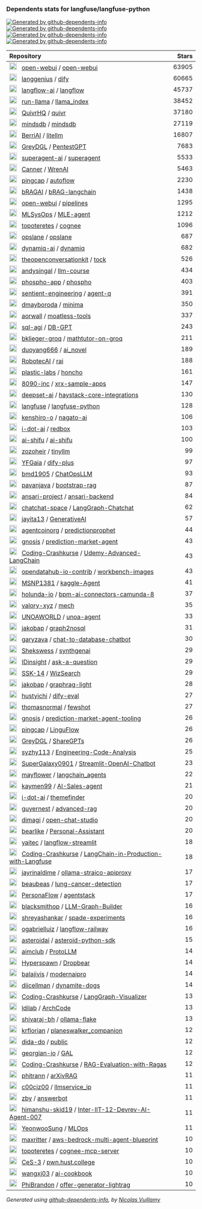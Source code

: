 ### Dependents stats for langfuse/langfuse-python

[![Generated by github-dependents-info](https://img.shields.io/static/v1?label=Used%20by&message=98&color=informational&logo=slickpic)](https://github.com/langfuse/langfuse-python/network/dependents)
[![Generated by github-dependents-info](https://img.shields.io/static/v1?label=Used%20by%20(public)&message=98&color=informational&logo=slickpic)](https://github.com/langfuse/langfuse-python/network/dependents)
[![Generated by github-dependents-info](https://img.shields.io/static/v1?label=Used%20by%20(private)&message=-98&color=informational&logo=slickpic)](https://github.com/langfuse/langfuse-python/network/dependents)
[![Generated by github-dependents-info](https://img.shields.io/static/v1?label=Used%20by%20(stars)&message=110&color=informational&logo=slickpic)](https://github.com/langfuse/langfuse-python/network/dependents)

| Repository | Stars  |
| :--------  | -----: |
|<img class="avatar mr-2" src="https://avatars.githubusercontent.com/u/158137808?s=40&v=4" width="20" height="20" alt="">  &nbsp; [open-webui](https://github.com/open-webui) / [open-webui](https://github.com/open-webui/open-webui) | 63905 |
|<img class="avatar mr-2" src="https://avatars.githubusercontent.com/u/127165244?s=40&v=4" width="20" height="20" alt="">  &nbsp; [langgenius](https://github.com/langgenius) / [dify](https://github.com/langgenius/dify) | 60665 |
|<img class="avatar mr-2" src="https://avatars.githubusercontent.com/u/85702467?s=40&v=4" width="20" height="20" alt="">  &nbsp; [langflow-ai](https://github.com/langflow-ai) / [langflow](https://github.com/langflow-ai/langflow) | 45737 |
|<img class="avatar mr-2" src="https://avatars.githubusercontent.com/u/130722866?s=40&v=4" width="20" height="20" alt="">  &nbsp; [run-llama](https://github.com/run-llama) / [llama_index](https://github.com/run-llama/llama_index) | 38452 |
|<img class="avatar mr-2" src="https://avatars.githubusercontent.com/u/159330290?s=40&v=4" width="20" height="20" alt="">  &nbsp; [QuivrHQ](https://github.com/QuivrHQ) / [quivr](https://github.com/QuivrHQ/quivr) | 37180 |
|<img class="avatar mr-2" src="https://avatars.githubusercontent.com/u/31035808?s=40&v=4" width="20" height="20" alt="">  &nbsp; [mindsdb](https://github.com/mindsdb) / [mindsdb](https://github.com/mindsdb/mindsdb) | 27119 |
|<img class="avatar mr-2" src="https://avatars.githubusercontent.com/u/121462774?s=40&v=4" width="20" height="20" alt="">  &nbsp; [BerriAI](https://github.com/BerriAI) / [litellm](https://github.com/BerriAI/litellm) | 16807 |
|<img class="avatar mr-2" src="https://avatars.githubusercontent.com/u/78410652?s=40&v=4" width="20" height="20" alt="">  &nbsp; [GreyDGL](https://github.com/GreyDGL) / [PentestGPT](https://github.com/GreyDGL/PentestGPT) | 7683 |
|<img class="avatar mr-2" src="https://avatars.githubusercontent.com/u/152537519?s=40&v=4" width="20" height="20" alt="">  &nbsp; [superagent-ai](https://github.com/superagent-ai) / [superagent](https://github.com/superagent-ai/superagent) | 5533 |
|<img class="avatar mr-2" src="https://avatars.githubusercontent.com/u/7250217?s=40&v=4" width="20" height="20" alt="">  &nbsp; [Canner](https://github.com/Canner) / [WrenAI](https://github.com/Canner/WrenAI) | 5463 |
|<img class="avatar mr-2" src="https://avatars.githubusercontent.com/u/11855343?s=40&v=4" width="20" height="20" alt="">  &nbsp; [pingcap](https://github.com/pingcap) / [autoflow](https://github.com/pingcap/autoflow) | 2230 |
|<img class="avatar mr-2" src="https://avatars.githubusercontent.com/u/188657705?s=40&v=4" width="20" height="20" alt="">  &nbsp; [bRAGAI](https://github.com/bRAGAI) / [bRAG-langchain](https://github.com/bRAGAI/bRAG-langchain) | 1438 |
|<img class="avatar mr-2" src="https://avatars.githubusercontent.com/u/158137808?s=40&v=4" width="20" height="20" alt="">  &nbsp; [open-webui](https://github.com/open-webui) / [pipelines](https://github.com/open-webui/pipelines) | 1295 |
|<img class="avatar mr-2" src="https://avatars.githubusercontent.com/u/85268109?s=40&v=4" width="20" height="20" alt="">  &nbsp; [MLSysOps](https://github.com/MLSysOps) / [MLE-agent](https://github.com/MLSysOps/MLE-agent) | 1212 |
|<img class="avatar mr-2" src="https://avatars.githubusercontent.com/u/125468716?s=40&v=4" width="20" height="20" alt="">  &nbsp; [topoteretes](https://github.com/topoteretes) / [cognee](https://github.com/topoteretes/cognee) | 1096 |
|<img class="avatar mr-2" src="https://avatars.githubusercontent.com/u/169500408?s=40&v=4" width="20" height="20" alt="">  &nbsp; [opslane](https://github.com/opslane) / [opslane](https://github.com/opslane/opslane) | 687 |
|<img class="avatar mr-2" src="https://avatars.githubusercontent.com/u/151867818?s=40&v=4" width="20" height="20" alt="">  &nbsp; [dynamiq-ai](https://github.com/dynamiq-ai) / [dynamiq](https://github.com/dynamiq-ai/dynamiq) | 682 |
|<img class="avatar mr-2" src="https://avatars.githubusercontent.com/u/48585267?s=40&v=4" width="20" height="20" alt="">  &nbsp; [theopenconversationkit](https://github.com/theopenconversationkit) / [tock](https://github.com/theopenconversationkit/tock) | 526 |
|<img class="avatar mr-2" src="https://avatars.githubusercontent.com/u/20493493?s=40&v=4" width="20" height="20" alt="">  &nbsp; [andysingal](https://github.com/andysingal) / [llm-course](https://github.com/andysingal/llm-course) | 434 |
|<img class="avatar mr-2" src="https://avatars.githubusercontent.com/u/132396805?s=40&v=4" width="20" height="20" alt="">  &nbsp; [phospho-app](https://github.com/phospho-app) / [phospho](https://github.com/phospho-app/phospho) | 403 |
|<img class="avatar mr-2" src="https://avatars.githubusercontent.com/u/178644984?s=40&v=4" width="20" height="20" alt="">  &nbsp; [sentient-engineering](https://github.com/sentient-engineering) / [agent-q](https://github.com/sentient-engineering/agent-q) | 391 |
|<img class="avatar mr-2" src="https://avatars.githubusercontent.com/u/2357342?s=40&v=4" width="20" height="20" alt="">  &nbsp; [dmayboroda](https://github.com/dmayboroda) / [minima](https://github.com/dmayboroda/minima) | 350 |
|<img class="avatar mr-2" src="https://avatars.githubusercontent.com/u/609489?s=40&v=4" width="20" height="20" alt="">  &nbsp; [aorwall](https://github.com/aorwall) / [moatless-tools](https://github.com/aorwall/moatless-tools) | 337 |
|<img class="avatar mr-2" src="https://avatars.githubusercontent.com/u/168552753?s=40&v=4" width="20" height="20" alt="">  &nbsp; [sql-agi](https://github.com/sql-agi) / [DB-GPT](https://github.com/sql-agi/DB-GPT) | 243 |
|<img class="avatar mr-2" src="https://avatars.githubusercontent.com/u/175069511?s=40&v=4" width="20" height="20" alt="">  &nbsp; [bklieger-groq](https://github.com/bklieger-groq) / [mathtutor-on-groq](https://github.com/bklieger-groq/mathtutor-on-groq) | 211 |
|<img class="avatar mr-2" src="https://avatars.githubusercontent.com/u/171800766?s=40&v=4" width="20" height="20" alt="">  &nbsp; [duoyang666](https://github.com/duoyang666) / [ai_novel](https://github.com/duoyang666/ai_novel) | 189 |
|<img class="avatar mr-2" src="https://avatars.githubusercontent.com/u/66303003?s=40&v=4" width="20" height="20" alt="">  &nbsp; [RobotecAI](https://github.com/RobotecAI) / [rai](https://github.com/RobotecAI/rai) | 188 |
|<img class="avatar mr-2" src="https://avatars.githubusercontent.com/u/123981229?s=40&v=4" width="20" height="20" alt="">  &nbsp; [plastic-labs](https://github.com/plastic-labs) / [honcho](https://github.com/plastic-labs/honcho) | 161 |
|<img class="avatar mr-2" src="https://avatars.githubusercontent.com/u/171735272?s=40&v=4" width="20" height="20" alt="">  &nbsp; [8090-inc](https://github.com/8090-inc) / [xrx-sample-apps](https://github.com/8090-inc/xrx-sample-apps) | 147 |
|<img class="avatar mr-2" src="https://avatars.githubusercontent.com/u/51827949?s=40&v=4" width="20" height="20" alt="">  &nbsp; [deepset-ai](https://github.com/deepset-ai) / [haystack-core-integrations](https://github.com/deepset-ai/haystack-core-integrations) | 130 |
|<img class="avatar mr-2" src="https://avatars.githubusercontent.com/u/134601687?s=40&v=4" width="20" height="20" alt="">  &nbsp; [langfuse](https://github.com/langfuse) / [langfuse-python](https://github.com/langfuse/langfuse-python) | 128 |
|<img class="avatar mr-2" src="https://avatars.githubusercontent.com/u/1566555?s=40&v=4" width="20" height="20" alt="">  &nbsp; [kenshiro-o](https://github.com/kenshiro-o) / [nagato-ai](https://github.com/kenshiro-o/nagato-ai) | 106 |
|<img class="avatar mr-2" src="https://avatars.githubusercontent.com/u/105285801?s=40&v=4" width="20" height="20" alt="">  &nbsp; [i-dot-ai](https://github.com/i-dot-ai) / [redbox](https://github.com/i-dot-ai/redbox) | 103 |
|<img class="avatar mr-2" src="https://avatars.githubusercontent.com/u/174666116?s=40&v=4" width="20" height="20" alt="">  &nbsp; [ai-shifu](https://github.com/ai-shifu) / [ai-shifu](https://github.com/ai-shifu/ai-shifu) | 100 |
|<img class="avatar mr-2" src="https://avatars.githubusercontent.com/u/42655961?s=40&v=4" width="20" height="20" alt="">  &nbsp; [zozoheir](https://github.com/zozoheir) / [tinyllm](https://github.com/zozoheir/tinyllm) | 99 |
|<img class="avatar mr-2" src="https://avatars.githubusercontent.com/u/179994263?s=40&v=4" width="20" height="20" alt="">  &nbsp; [YFGaia](https://github.com/YFGaia) / [dify-plus](https://github.com/YFGaia/dify-plus) | 97 |
|<img class="avatar mr-2" src="https://avatars.githubusercontent.com/u/90423581?s=40&v=4" width="20" height="20" alt="">  &nbsp; [bmd1905](https://github.com/bmd1905) / [ChatOpsLLM](https://github.com/bmd1905/ChatOpsLLM) | 93 |
|<img class="avatar mr-2" src="https://avatars.githubusercontent.com/u/25398886?s=40&v=4" width="20" height="20" alt="">  &nbsp; [pavanjava](https://github.com/pavanjava) / [bootstrap-rag](https://github.com/pavanjava/bootstrap-rag) | 87 |
|<img class="avatar mr-2" src="https://avatars.githubusercontent.com/u/175333796?s=40&v=4" width="20" height="20" alt="">  &nbsp; [ansari-project](https://github.com/ansari-project) / [ansari-backend](https://github.com/ansari-project/ansari-backend) | 84 |
|<img class="avatar mr-2" src="https://avatars.githubusercontent.com/u/139558948?s=40&v=4" width="20" height="20" alt="">  &nbsp; [chatchat-space](https://github.com/chatchat-space) / [LangGraph-Chatchat](https://github.com/chatchat-space/LangGraph-Chatchat) | 62 |
|<img class="avatar mr-2" src="https://avatars.githubusercontent.com/u/64038928?s=40&v=4" width="20" height="20" alt="">  &nbsp; [jayita13](https://github.com/jayita13) / [GenerativeAI](https://github.com/jayita13/GenerativeAI) | 57 |
|<img class="avatar mr-2" src="https://avatars.githubusercontent.com/u/166864454?s=40&v=4" width="20" height="20" alt="">  &nbsp; [agentcoinorg](https://github.com/agentcoinorg) / [predictionprophet](https://github.com/agentcoinorg/predictionprophet) | 44 |
|<img class="avatar mr-2" src="https://avatars.githubusercontent.com/u/24954468?s=40&v=4" width="20" height="20" alt="">  &nbsp; [gnosis](https://github.com/gnosis) / [prediction-market-agent](https://github.com/gnosis/prediction-market-agent) | 43 |
|<img class="avatar mr-2" src="https://avatars.githubusercontent.com/u/64363987?s=40&v=4" width="20" height="20" alt="">  &nbsp; [Coding-Crashkurse](https://github.com/Coding-Crashkurse) / [Udemy-Advanced-LangChain](https://github.com/Coding-Crashkurse/Udemy-Advanced-LangChain) | 43 |
|<img class="avatar mr-2" src="https://avatars.githubusercontent.com/u/107418811?s=40&v=4" width="20" height="20" alt="">  &nbsp; [opendatahub-io-contrib](https://github.com/opendatahub-io-contrib) / [workbench-images](https://github.com/opendatahub-io-contrib/workbench-images) | 43 |
|<img class="avatar mr-2" src="https://avatars.githubusercontent.com/u/29546870?s=40&v=4" width="20" height="20" alt="">  &nbsp; [MSNP1381](https://github.com/MSNP1381) / [kaggle-Agent](https://github.com/MSNP1381/kaggle-Agent) | 41 |
|<img class="avatar mr-2" src="https://avatars.githubusercontent.com/u/33279882?s=40&v=4" width="20" height="20" alt="">  &nbsp; [holunda-io](https://github.com/holunda-io) / [bpm-ai-connectors-camunda-8](https://github.com/holunda-io/bpm-ai-connectors-camunda-8) | 37 |
|<img class="avatar mr-2" src="https://avatars.githubusercontent.com/u/86200048?s=40&v=4" width="20" height="20" alt="">  &nbsp; [valory-xyz](https://github.com/valory-xyz) / [mech](https://github.com/valory-xyz/mech) | 35 |
|<img class="avatar mr-2" src="https://avatars.githubusercontent.com/u/194567623?s=40&v=4" width="20" height="20" alt="">  &nbsp; [UNOAWORLD](https://github.com/UNOAWORLD) / [unoa-agent](https://github.com/UNOAWORLD/unoa-agent) | 33 |
|<img class="avatar mr-2" src="https://avatars.githubusercontent.com/u/50320576?s=40&v=4" width="20" height="20" alt="">  &nbsp; [jakobap](https://github.com/jakobap) / [graph2nosql](https://github.com/jakobap/graph2nosql) | 31 |
|<img class="avatar mr-2" src="https://avatars.githubusercontent.com/u/12874877?s=40&v=4" width="20" height="20" alt="">  &nbsp; [garyzava](https://github.com/garyzava) / [chat-to-database-chatbot](https://github.com/garyzava/chat-to-database-chatbot) | 30 |
|<img class="avatar mr-2" src="https://avatars.githubusercontent.com/u/72557383?s=40&v=4" width="20" height="20" alt="">  &nbsp; [Shekswess](https://github.com/Shekswess) / [synthgenai](https://github.com/Shekswess/synthgenai) | 29 |
|<img class="avatar mr-2" src="https://avatars.githubusercontent.com/u/34230119?s=40&v=4" width="20" height="20" alt="">  &nbsp; [IDinsight](https://github.com/IDinsight) / [ask-a-question](https://github.com/IDinsight/ask-a-question) | 29 |
|<img class="avatar mr-2" src="https://avatars.githubusercontent.com/u/45158568?s=40&v=4" width="20" height="20" alt="">  &nbsp; [SSK-14](https://github.com/SSK-14) / [WizSearch](https://github.com/SSK-14/WizSearch) | 29 |
|<img class="avatar mr-2" src="https://avatars.githubusercontent.com/u/50320576?s=40&v=4" width="20" height="20" alt="">  &nbsp; [jakobap](https://github.com/jakobap) / [graphrag-light](https://github.com/jakobap/graphrag-light) | 28 |
|<img class="avatar mr-2" src="https://avatars.githubusercontent.com/u/5483139?s=40&v=4" width="20" height="20" alt="">  &nbsp; [hustyichi](https://github.com/hustyichi) / [dify-eval](https://github.com/hustyichi/dify-eval) | 27 |
|<img class="avatar mr-2" src="https://avatars.githubusercontent.com/u/152447349?s=40&v=4" width="20" height="20" alt="">  &nbsp; [thomasnormal](https://github.com/thomasnormal) / [fewshot](https://github.com/thomasnormal/fewshot) | 27 |
|<img class="avatar mr-2" src="https://avatars.githubusercontent.com/u/24954468?s=40&v=4" width="20" height="20" alt="">  &nbsp; [gnosis](https://github.com/gnosis) / [prediction-market-agent-tooling](https://github.com/gnosis/prediction-market-agent-tooling) | 26 |
|<img class="avatar mr-2" src="https://avatars.githubusercontent.com/u/11855343?s=40&v=4" width="20" height="20" alt="">  &nbsp; [pingcap](https://github.com/pingcap) / [LinguFlow](https://github.com/pingcap/LinguFlow) | 26 |
|<img class="avatar mr-2" src="https://avatars.githubusercontent.com/u/78410652?s=40&v=4" width="20" height="20" alt="">  &nbsp; [GreyDGL](https://github.com/GreyDGL) / [ShareGPTs](https://github.com/GreyDGL/ShareGPTs) | 26 |
|<img class="avatar mr-2" src="https://avatars.githubusercontent.com/u/78464112?s=40&v=4" width="20" height="20" alt="">  &nbsp; [syzhy113](https://github.com/syzhy113) / [Engineering-Code-Analysis](https://github.com/syzhy113/Engineering-Code-Analysis) | 25 |
|<img class="avatar mr-2" src="https://avatars.githubusercontent.com/u/187237976?s=40&v=4" width="20" height="20" alt="">  &nbsp; [SuperGalaxy0901](https://github.com/SuperGalaxy0901) / [Streamlit-OpenAI-Chatbot](https://github.com/SuperGalaxy0901/Streamlit-OpenAI-Chatbot) | 23 |
|<img class="avatar mr-2" src="https://avatars.githubusercontent.com/u/536878?s=40&v=4" width="20" height="20" alt="">  &nbsp; [mayflower](https://github.com/mayflower) / [langchain_agents](https://github.com/mayflower/langchain_agents) | 22 |
|<img class="avatar mr-2" src="https://avatars.githubusercontent.com/u/83681204?s=40&v=4" width="20" height="20" alt="">  &nbsp; [kaymen99](https://github.com/kaymen99) / [AI-Sales-agent](https://github.com/kaymen99/AI-Sales-agent) | 21 |
|<img class="avatar mr-2" src="https://avatars.githubusercontent.com/u/105285801?s=40&v=4" width="20" height="20" alt="">  &nbsp; [i-dot-ai](https://github.com/i-dot-ai) / [themefinder](https://github.com/i-dot-ai/themefinder) | 20 |
|<img class="avatar mr-2" src="https://avatars.githubusercontent.com/u/828269?s=40&v=4" width="20" height="20" alt="">  &nbsp; [guyernest](https://github.com/guyernest) / [advanced-rag](https://github.com/guyernest/advanced-rag) | 20 |
|<img class="avatar mr-2" src="https://avatars.githubusercontent.com/u/94514?s=40&v=4" width="20" height="20" alt="">  &nbsp; [dimagi](https://github.com/dimagi) / [open-chat-studio](https://github.com/dimagi/open-chat-studio) | 20 |
|<img class="avatar mr-2" src="https://avatars.githubusercontent.com/u/39209037?s=40&v=4" width="20" height="20" alt="">  &nbsp; [bearlike](https://github.com/bearlike) / [Personal-Assistant](https://github.com/bearlike/Personal-Assistant) | 20 |
|<img class="avatar mr-2" src="https://avatars.githubusercontent.com/u/137899388?s=40&v=4" width="20" height="20" alt="">  &nbsp; [yaitec](https://github.com/yaitec) / [langflow-streamlit](https://github.com/yaitec/langflow-streamlit) | 18 |
|<img class="avatar mr-2" src="https://avatars.githubusercontent.com/u/64363987?s=40&v=4" width="20" height="20" alt="">  &nbsp; [Coding-Crashkurse](https://github.com/Coding-Crashkurse) / [LangChain-in-Production-with-Langfuse](https://github.com/Coding-Crashkurse/LangChain-in-Production-with-Langfuse) | 18 |
|<img class="avatar mr-2" src="https://avatars.githubusercontent.com/u/170646650?s=40&v=4" width="20" height="20" alt="">  &nbsp; [jayrinaldime](https://github.com/jayrinaldime) / [ollama-straico-apiproxy](https://github.com/jayrinaldime/ollama-straico-apiproxy) | 17 |
|<img class="avatar mr-2" src="https://avatars.githubusercontent.com/u/132536190?s=40&v=4" width="20" height="20" alt="">  &nbsp; [beaubeas](https://github.com/beaubeas) / [lung-cancer-detection](https://github.com/beaubeas/lung-cancer-detection) | 17 |
|<img class="avatar mr-2" src="https://avatars.githubusercontent.com/u/165080693?s=40&v=4" width="20" height="20" alt="">  &nbsp; [PersonaFlow](https://github.com/PersonaFlow) / [agentstack](https://github.com/PersonaFlow/agentstack) | 17 |
|<img class="avatar mr-2" src="https://avatars.githubusercontent.com/u/60320192?s=40&v=4" width="20" height="20" alt="">  &nbsp; [blacksmithop](https://github.com/blacksmithop) / [LLM-Graph-Builder](https://github.com/blacksmithop/LLM-Graph-Builder) | 16 |
|<img class="avatar mr-2" src="https://avatars.githubusercontent.com/u/6224969?s=40&v=4" width="20" height="20" alt="">  &nbsp; [shreyashankar](https://github.com/shreyashankar) / [spade-experiments](https://github.com/shreyashankar/spade-experiments) | 16 |
|<img class="avatar mr-2" src="https://avatars.githubusercontent.com/u/24829397?s=40&v=4" width="20" height="20" alt="">  &nbsp; [ogabrielluiz](https://github.com/ogabrielluiz) / [langflow-railway](https://github.com/ogabrielluiz/langflow-railway) | 16 |
|<img class="avatar mr-2" src="https://avatars.githubusercontent.com/u/184743674?s=40&v=4" width="20" height="20" alt="">  &nbsp; [asteroidai](https://github.com/asteroidai) / [asteroid-python-sdk](https://github.com/asteroidai/asteroid-python-sdk) | 15 |
|<img class="avatar mr-2" src="https://avatars.githubusercontent.com/u/65946329?s=40&v=4" width="20" height="20" alt="">  &nbsp; [aimclub](https://github.com/aimclub) / [ProtoLLM](https://github.com/aimclub/ProtoLLM) | 14 |
|<img class="avatar mr-2" src="https://avatars.githubusercontent.com/u/128304174?s=40&v=4" width="20" height="20" alt="">  &nbsp; [Hyperspawn](https://github.com/Hyperspawn) / [Dropbear](https://github.com/Hyperspawn/Dropbear) | 14 |
|<img class="avatar mr-2" src="https://avatars.githubusercontent.com/u/120989600?s=40&v=4" width="20" height="20" alt="">  &nbsp; [balajivis](https://github.com/balajivis) / [modernaipro](https://github.com/balajivis/modernaipro) | 14 |
|<img class="avatar mr-2" src="https://avatars.githubusercontent.com/u/44242534?s=40&v=4" width="20" height="20" alt="">  &nbsp; [diicellman](https://github.com/diicellman) / [dynamite-dogs](https://github.com/diicellman/dynamite-dogs) | 14 |
|<img class="avatar mr-2" src="https://avatars.githubusercontent.com/u/64363987?s=40&v=4" width="20" height="20" alt="">  &nbsp; [Coding-Crashkurse](https://github.com/Coding-Crashkurse) / [LangGraph-Visualizer](https://github.com/Coding-Crashkurse/LangGraph-Visualizer) | 13 |
|<img class="avatar mr-2" src="https://avatars.githubusercontent.com/u/131941631?s=40&v=4" width="20" height="20" alt="">  &nbsp; [ldilab](https://github.com/ldilab) / [ArchCode](https://github.com/ldilab/ArchCode) | 13 |
|<img class="avatar mr-2" src="https://avatars.githubusercontent.com/u/23645788?s=40&v=4" width="20" height="20" alt="">  &nbsp; [shivaraj-bh](https://github.com/shivaraj-bh) / [ollama-flake](https://github.com/shivaraj-bh/ollama-flake) | 13 |
|<img class="avatar mr-2" src="https://avatars.githubusercontent.com/u/44614493?s=40&v=4" width="20" height="20" alt="">  &nbsp; [krflorian](https://github.com/krflorian) / [planeswalker_companion](https://github.com/krflorian/planeswalker_companion) | 12 |
|<img class="avatar mr-2" src="https://avatars.githubusercontent.com/u/58663620?s=40&v=4" width="20" height="20" alt="">  &nbsp; [dida-do](https://github.com/dida-do) / [public](https://github.com/dida-do/public) | 12 |
|<img class="avatar mr-2" src="https://avatars.githubusercontent.com/u/10764713?s=40&v=4" width="20" height="20" alt="">  &nbsp; [georgian-io](https://github.com/georgian-io) / [GAL](https://github.com/georgian-io/GAL) | 12 |
|<img class="avatar mr-2" src="https://avatars.githubusercontent.com/u/64363987?s=40&v=4" width="20" height="20" alt="">  &nbsp; [Coding-Crashkurse](https://github.com/Coding-Crashkurse) / [RAG-Evaluation-with-Ragas](https://github.com/Coding-Crashkurse/RAG-Evaluation-with-Ragas) | 12 |
|<img class="avatar mr-2" src="https://avatars.githubusercontent.com/u/83023332?s=40&v=4" width="20" height="20" alt="">  &nbsp; [phitrann](https://github.com/phitrann) / [arXivRAG](https://github.com/phitrann/arXivRAG) | 11 |
|<img class="avatar mr-2" src="https://avatars.githubusercontent.com/u/8032076?s=40&v=4" width="20" height="20" alt="">  &nbsp; [c00cjz00](https://github.com/c00cjz00) / [llmservice_ip](https://github.com/c00cjz00/llmservice_ip) | 11 |
|<img class="avatar mr-2" src="https://avatars.githubusercontent.com/u/6956?s=40&v=4" width="20" height="20" alt="">  &nbsp; [zby](https://github.com/zby) / [answerbot](https://github.com/zby/answerbot) | 11 |
|<img class="avatar mr-2" src="https://avatars.githubusercontent.com/u/114365148?s=40&v=4" width="20" height="20" alt="">  &nbsp; [himanshu-skid19](https://github.com/himanshu-skid19) / [Inter-IIT-12-Devrev-AI-Agent-007](https://github.com/himanshu-skid19/Inter-IIT-12-Devrev-AI-Agent-007) | 11 |
|<img class="avatar mr-2" src="https://avatars.githubusercontent.com/u/30489717?s=40&v=4" width="20" height="20" alt="">  &nbsp; [YeonwooSung](https://github.com/YeonwooSung) / [MLOps](https://github.com/YeonwooSung/MLOps) | 11 |
|<img class="avatar mr-2" src="https://avatars.githubusercontent.com/u/12452009?s=40&v=4" width="20" height="20" alt="">  &nbsp; [maxritter](https://github.com/maxritter) / [aws-bedrock-multi-agent-blueprint](https://github.com/maxritter/aws-bedrock-multi-agent-blueprint) | 10 |
|<img class="avatar mr-2" src="https://avatars.githubusercontent.com/u/125468716?s=40&v=4" width="20" height="20" alt="">  &nbsp; [topoteretes](https://github.com/topoteretes) / [cognee-mcp-server](https://github.com/topoteretes/cognee-mcp-server) | 10 |
|<img class="avatar mr-2" src="https://avatars.githubusercontent.com/u/113577252?s=40&v=4" width="20" height="20" alt="">  &nbsp; [CeS-3](https://github.com/CeS-3) / [pwn.hust.college](https://github.com/CeS-3/pwn.hust.college) | 10 |
|<img class="avatar mr-2" src="https://avatars.githubusercontent.com/u/2002434?s=40&v=4" width="20" height="20" alt="">  &nbsp; [wangxj03](https://github.com/wangxj03) / [ai-cookbook](https://github.com/wangxj03/ai-cookbook) | 10 |
|<img class="avatar mr-2" src="https://avatars.githubusercontent.com/u/24278041?s=40&v=4" width="20" height="20" alt="">  &nbsp; [PhiBrandon](https://github.com/PhiBrandon) / [offer-generator-lightrag](https://github.com/PhiBrandon/offer-generator-lightrag) | 10 |

_Generated using [github-dependents-info](https://github.com/nvuillam/github-dependents-info), by [Nicolas Vuillamy](https://github.com/nvuillam)_